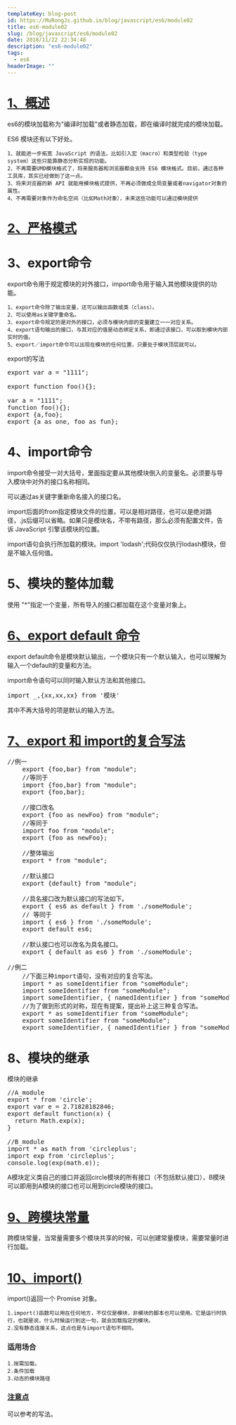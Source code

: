 ```yaml
---
templateKey: blog-post
id: https://MuRongJs.github.io/blog/javascript/es6/module02
title: es6-module02
slug: /blog/javascript/es6/module02
date: 2018/11/22 22:34:48 
description: "es6-module02"
tags:
  - es6
headerImage: ""
---
```

# [1、概述](http://es6.ruanyifeng.com/#docs/module#%E6%A6%82%E8%BF%B0) #
es6的模块加载称为"编译时加载"或者静态加载，即在编译时就完成的模块加载。

ES6 模块还有以下好处。

    1、就能进一步拓宽 JavaScript 的语法，比如引入宏（macro）和类型检验（type system）这些只能靠静态分析实现的功能。
    2、不再需要UMD模块格式了，将来服务器和浏览器都会支持 ES6 模块格式。目前，通过各种工具库，其实已经做到了这一点。
    3、将来浏览器的新 API 就能用模块格式提供，不再必须做成全局变量或者navigator对象的属性。
    4、不再需要对象作为命名空间（比如Math对象），未来这些功能可以通过模块提供
# [2、严格模式](http://es6.ruanyifeng.com/#docs/module#%E4%B8%A5%E6%A0%BC%E6%A8%A1%E5%BC%8F) #
# 3、export命令 #
export命令用于规定模块的对外接口，import命令用于输入其他模块提供的功能。

    1、export命令除了输出变量，还可以输出函数或类（class）。
    2、可以使用as关键字重命名。
    3、export命令规定的是对外的接口，必须与模块内部的变量建立一一对应关系。
    4、export语句输出的接口，与其对应的值是动态绑定关系，即通过该接口，可以取到模块内部实时的值。
    5、export／import命令可以出现在模块的任何位置，只要处于模块顶层就可以。
export的写法
<pre>
export var a = "1111";

export function foo(){};

var a = "1111";
function foo(){};
export {a,foo};
export {a as one, foo as fun};
</pre>
# 4、import命令 #
import命令接受一对大括号，里面指定要从其他模块倒入的变量名。必须要与导入模块中对外的接口名称相同。

可以通过as关键字重新命名接入的接口名。

import后面的from指定模块文件的位置，可以是相对路径，也可以是绝对路径，.js后缀可以省略。如果只是模块名，不带有路径，那么必须有配置文件，告诉 JavaScript 引擎该模块的位置。

import语句会执行所加载的模块。import 'lodash';代码仅仅执行lodash模块，但是不输入任何值。
# 5、模块的整体加载 #
使用 "*"指定一个变量，所有导入的接口都加载在这个变量对象上。
# [6、export default 命令](http://es6.ruanyifeng.com/#docs/module#export-default-%E5%91%BD%E4%BB%A4) # 
export default命令是模块默认输出，一个模块只有一个默认输入，也可以理解为输入一个default的变量和方法。

import命令语句可以同时输入默认方法和其他接口。
<pre>
import _,{xx,xx,xx} from '模块'
</pre>
其中不再大括号的项是默认的输入方法。
# [7、export 和 import的复合写法](http://es6.ruanyifeng.com/#docs/module#export-%E4%B8%8E-import-%E7%9A%84%E5%A4%8D%E5%90%88%E5%86%99%E6%B3%95) #
<pre>
//例一
    export {foo,bar} from "module";
    //等同于
    import {foo,bar} from "module";
    export {foo,bar};
    
    //接口改名
    export {foo as newFoo} from "module";
    //等同于
    import foo from "module";
    export {foo as newFoo};
    
    //整体输出
    export * from "module";
    
    //默认接口
    export {default} from "module";
    
    //具名接口改为默认接口的写法如下。
    export { es6 as default } from './someModule';
    // 等同于
    import { es6 } from './someModule';
    export default es6;

    //默认接口也可以改名为具名接口。
    export { default as es6 } from './someModule';
    
//例二
    //下面三种import语句，没有对应的复合写法。
    import * as someIdentifier from "someModule";
    import someIdentifier from "someModule";
    import someIdentifier, { namedIdentifier } from "someModule";
    //为了做到形式的对称，现在有提案，提出补上这三种复合写法。
    export * as someIdentifier from "someModule";
    export someIdentifier from "someModule";
    export someIdentifier, { namedIdentifier } from "someModule";
</pre>
# 8、模块的继承 #
模块的继承
<pre>
//A_module
export * from 'circle';
export var e = 2.71828182846;
export default function(x) {
  return Math.exp(x);
}

//B_module
import * as math from 'circleplus';
import exp from 'circleplus';
console.log(exp(math.e));
</pre>
A模块定义类自己的接口并返回circle模块的所有接口（不包括默认接口），B模块可以即用到A模块的接口也可以用到circle模块的接口。
# [9、跨模块常量](http://es6.ruanyifeng.com/#docs/module#%E8%B7%A8%E6%A8%A1%E5%9D%97%E5%B8%B8%E9%87%8F) #
跨模块常量，当常量需要多个模块共享的时候，可以创建常量模块，需要常量时进行加载。
# [10、import()](http://es6.ruanyifeng.com/#docs/module#import) #
import()返回一个 Promise 对象。

    1.import()函数可以用在任何地方，不仅仅是模块，非模块的脚本也可以使用。它是运行时执行，也就是说，什么时候运行到这一句，就会加载指定的模块。
    2.没有静态连接关系，这点也是与import语句不相同。
    
### 适用场合 ###
    1.按需加载。
    2.条件加载
    3.动态的模块路径
### [注意点](http://es6.ruanyifeng.com/#docs/module#%E6%B3%A8%E6%84%8F%E7%82%B9) ###
可以参考的写法。

    

